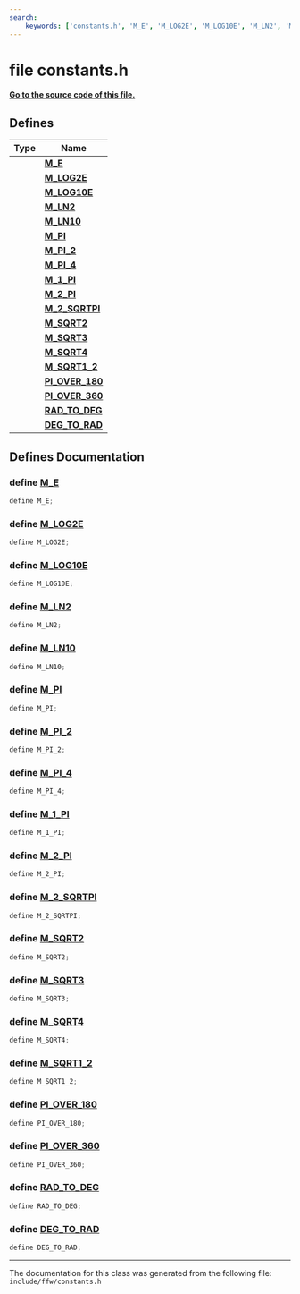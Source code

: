 ```yaml
---
search:
    keywords: ['constants.h', 'M_E', 'M_LOG2E', 'M_LOG10E', 'M_LN2', 'M_LN10', 'M_PI', 'M_PI_2', 'M_PI_4', 'M_1_PI', 'M_2_PI', 'M_2_SQRTPI', 'M_SQRT2', 'M_SQRT3', 'M_SQRT4', 'M_SQRT1_2', 'PI_OVER_180', 'PI_OVER_360', 'RAD_TO_DEG', 'DEG_TO_RAD']
---
```


# file constants.h

**[Go to the source code of this file.](constants_8h_source.md)**
## Defines

|Type|Name|
|-----|-----|
||[**M\_E**](constants_8h.md#1a9bf5d952c5c93c70f9e66c9794d406c9)|
||[**M\_LOG2E**](constants_8h.md#1ac5c747ee5bcbe892875672a0b9d8171c)|
||[**M\_LOG10E**](constants_8h.md#1a9ed2b5582226f3896424ff6d2a3ebb14)|
||[**M\_LN2**](constants_8h.md#1a92428112a5d24721208748774a4f23e6)|
||[**M\_LN10**](constants_8h.md#1a0a53871497a155afe91424c28a8ec3c4)|
||[**M\_PI**](constants_8h.md#1ae71449b1cc6e6250b91f539153a7a0d3)|
||[**M\_PI\_2**](constants_8h.md#1a958e4508ed28ee5cc04249144312c15f)|
||[**M\_PI\_4**](constants_8h.md#1aeb24420b096a677f3a2dc5a72b36bf22)|
||[**M\_1\_PI**](constants_8h.md#1a08dfac3cca9601a02fc88356cc078e1d)|
||[**M\_2\_PI**](constants_8h.md#1a97f6d6514d3d3dd50c3a2a6d622673db)|
||[**M\_2\_SQRTPI**](constants_8h.md#1a631ff334c4a1a6db2e8a7ff4acbe48a5)|
||[**M\_SQRT2**](constants_8h.md#1a66b3ab30f1332874326ed93969e496e0)|
||[**M\_SQRT3**](constants_8h.md#1a104a20eff010ec8c4f3af770e698860b)|
||[**M\_SQRT4**](constants_8h.md#1a7445af8503d08794834d11a431cf5e3a)|
||[**M\_SQRT1\_2**](constants_8h.md#1acdbb2c2f9429f08916f03c8786d2d2d7)|
||[**PI\_OVER\_180**](constants_8h.md#1ab7aee7b3221fb08bac0a8360ad6dfeb4)|
||[**PI\_OVER\_360**](constants_8h.md#1aa1629c74f7b6df451183d3c130591fe1)|
||[**RAD\_TO\_DEG**](constants_8h.md#1a89e47af0449640d4f15191aba5ca24c6)|
||[**DEG\_TO\_RAD**](constants_8h.md#1a212460e743fecb084d717bb2180c5a56)|


## Defines Documentation

### define <a id="1a9bf5d952c5c93c70f9e66c9794d406c9" href="#1a9bf5d952c5c93c70f9e66c9794d406c9">M\_E</a>

```cpp
define M_E;
```



### define <a id="1ac5c747ee5bcbe892875672a0b9d8171c" href="#1ac5c747ee5bcbe892875672a0b9d8171c">M\_LOG2E</a>

```cpp
define M_LOG2E;
```



### define <a id="1a9ed2b5582226f3896424ff6d2a3ebb14" href="#1a9ed2b5582226f3896424ff6d2a3ebb14">M\_LOG10E</a>

```cpp
define M_LOG10E;
```



### define <a id="1a92428112a5d24721208748774a4f23e6" href="#1a92428112a5d24721208748774a4f23e6">M\_LN2</a>

```cpp
define M_LN2;
```



### define <a id="1a0a53871497a155afe91424c28a8ec3c4" href="#1a0a53871497a155afe91424c28a8ec3c4">M\_LN10</a>

```cpp
define M_LN10;
```



### define <a id="1ae71449b1cc6e6250b91f539153a7a0d3" href="#1ae71449b1cc6e6250b91f539153a7a0d3">M\_PI</a>

```cpp
define M_PI;
```



### define <a id="1a958e4508ed28ee5cc04249144312c15f" href="#1a958e4508ed28ee5cc04249144312c15f">M\_PI\_2</a>

```cpp
define M_PI_2;
```



### define <a id="1aeb24420b096a677f3a2dc5a72b36bf22" href="#1aeb24420b096a677f3a2dc5a72b36bf22">M\_PI\_4</a>

```cpp
define M_PI_4;
```



### define <a id="1a08dfac3cca9601a02fc88356cc078e1d" href="#1a08dfac3cca9601a02fc88356cc078e1d">M\_1\_PI</a>

```cpp
define M_1_PI;
```



### define <a id="1a97f6d6514d3d3dd50c3a2a6d622673db" href="#1a97f6d6514d3d3dd50c3a2a6d622673db">M\_2\_PI</a>

```cpp
define M_2_PI;
```



### define <a id="1a631ff334c4a1a6db2e8a7ff4acbe48a5" href="#1a631ff334c4a1a6db2e8a7ff4acbe48a5">M\_2\_SQRTPI</a>

```cpp
define M_2_SQRTPI;
```



### define <a id="1a66b3ab30f1332874326ed93969e496e0" href="#1a66b3ab30f1332874326ed93969e496e0">M\_SQRT2</a>

```cpp
define M_SQRT2;
```



### define <a id="1a104a20eff010ec8c4f3af770e698860b" href="#1a104a20eff010ec8c4f3af770e698860b">M\_SQRT3</a>

```cpp
define M_SQRT3;
```



### define <a id="1a7445af8503d08794834d11a431cf5e3a" href="#1a7445af8503d08794834d11a431cf5e3a">M\_SQRT4</a>

```cpp
define M_SQRT4;
```



### define <a id="1acdbb2c2f9429f08916f03c8786d2d2d7" href="#1acdbb2c2f9429f08916f03c8786d2d2d7">M\_SQRT1\_2</a>

```cpp
define M_SQRT1_2;
```



### define <a id="1ab7aee7b3221fb08bac0a8360ad6dfeb4" href="#1ab7aee7b3221fb08bac0a8360ad6dfeb4">PI\_OVER\_180</a>

```cpp
define PI_OVER_180;
```



### define <a id="1aa1629c74f7b6df451183d3c130591fe1" href="#1aa1629c74f7b6df451183d3c130591fe1">PI\_OVER\_360</a>

```cpp
define PI_OVER_360;
```



### define <a id="1a89e47af0449640d4f15191aba5ca24c6" href="#1a89e47af0449640d4f15191aba5ca24c6">RAD\_TO\_DEG</a>

```cpp
define RAD_TO_DEG;
```



### define <a id="1a212460e743fecb084d717bb2180c5a56" href="#1a212460e743fecb084d717bb2180c5a56">DEG\_TO\_RAD</a>

```cpp
define DEG_TO_RAD;
```





----------------------------------------
The documentation for this class was generated from the following file: `include/ffw/constants.h`
